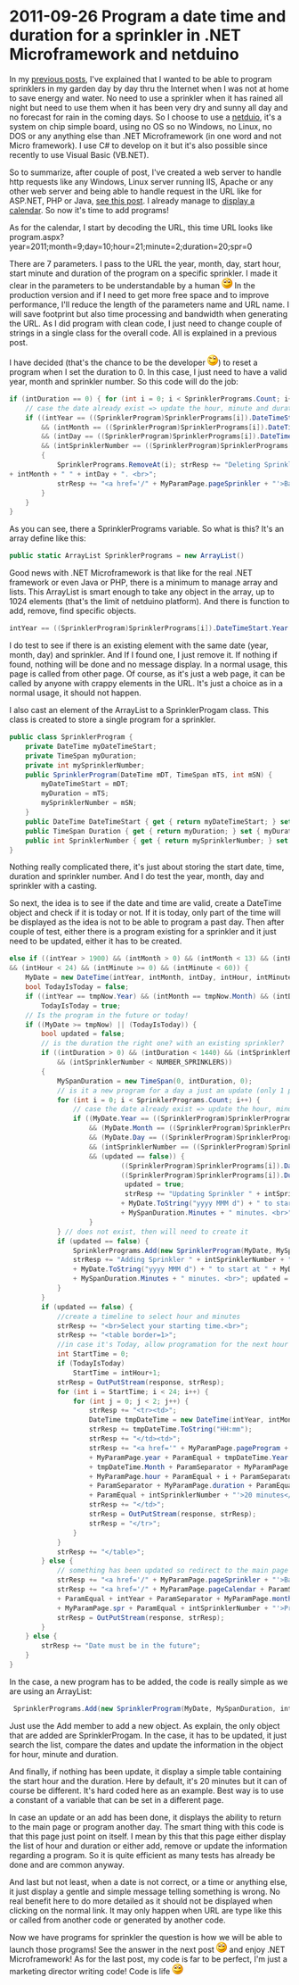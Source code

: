 # 2011-09-26 Program a date time and duration for a sprinkler in .NET Microframework and netduino

In my [previous posts](./2011-09-09-netduino-board-geek-tool-for-.NET-Microframework.md), I've explained that I wanted to be able to program sprinklers in my garden day by day thru the Internet when I was not at home to save energy and water. No need to use a sprinkler when it has rained all night but need to use them when it has been very dry and sunny all day and no forecast for rain in the coming days. So I choose to use a [netduio](https://www.netduino.com/netduinoplus/specs.htm), it's a system on chip simple board, using no OS so no Windows, no Linux, no DOS or any anything else than .NET Microframework (in one word and not Micro framework). I use C# to develop on it but it's also possible since recently to use Visual Basic (VB.NET).

 So to summarize, after couple of post, I've created a web server to handle http requests like any Windows, Linux server running IIS, Apache or any other web server and being able to handle request in the URL like for ASP.NET, PHP or Java, [see this post](./2011-09-12-Implementing-a-simple-HTTP-server-in-.NET-Microframework.md). I already manage to [display a calendar](./2011-09-19-Displaying-a-calendar-in-a-web-page-using-.NET-Microframework.md). So now it's time to add programs!

 As for the calendar, I start by decoding the URL, this time URL looks like program.aspx?year=2011;month=9;day=10;hour=21;minute=2;duration=20;spr=0

 There are 7 parameters. I pass to the URL the year, month, day, start hour, start minute and duration of the program on a specific sprinkler. I made it clear in the parameters to be understandable by a human ![Sourire](../assets/4401.wlEmoticon-smile_2.png) In the production version and if I need to get more free space and to improve performance, I'll reduce the length of the parameters name and URL name. I will save footprint but also time processing and bandwidth when generating the URL. As I did program with clean code, I just need to change couple of strings in a single class for the overall code. All is explained in a previous post.

 I have decided (that's the chance to be the developer ![Clignement d&#39;œil](../assets/0728.wlEmoticon-winkingsmile_2.png)) to reset a program when I set the duration to 0. In this case, I just need to have a valid year, month and sprinkler number. So this code will do the job:

```csharp
if (intDuration == 0) { for (int i = 0; i < SprinklerPrograms.Count; i++) { 
    // case the date already exist => update the hour, minute and duration for the given Sprinkler 
    if ((intYear == ((SprinklerProgram)SprinklerPrograms[i]).DateTimeStart.Year) 
        && (intMonth == ((SprinklerProgram)SprinklerPrograms[i]).DateTimeStart.Month) 
        && (intDay == ((SprinklerProgram)SprinklerPrograms[i]).DateTimeStart.Day) 
        && (intSprinklerNumber == ((SprinklerProgram)SprinklerPrograms[i]).SprinklerNumber)) 
        { 
            SprinklerPrograms.RemoveAt(i); strResp += "Deleting Sprinkler " + intSprinklerNumber + " for " + intYear + " "   
+ intMonth + " " + intDay + ". <br>"; 
            strResp += "<a href='/" + MyParamPage.pageSprinkler + "'>Back to main page</a>"; strResp = OutPutStream(response, strResp); 
        } 
    } 
}
```

 As you can see, there a SprinklerPrograms variable. So what is this? It's an array define like this:

```csharp
public static ArrayList SprinklerPrograms = new ArrayList()
```

 Good news with .NET Microframework is that like for the real .NET framework or even Java or PHP, there is a minimum to manage array and lists. This ArrayList is smart enough to take any object in the array, up to 1024 elements (that's the limit of netduino platform). And there is function to add, remove, find specific objects.

```csharp
intYear == ((SprinklerProgram)SprinklerPrograms[i]).DateTimeStart.Year
```

 I do test to see if there is an existing element with the same date (year, month, day) and sprinkler. And If I found one, I just remove it. If nothing if found, nothing will be done and no message display. In a normal usage, this page is called from other page. Of course, as it's just a web page, it can be called by anyone with crappy elements in the URL. It's just a choice as in a normal usage, it should not happen.

 I also cast an element of the ArrayList to a SprinklerProgam class. This class is created to store a single program for a sprinkler.

```csharp
public class SprinklerProgram { 
    private DateTime myDateTimeStart; 
    private TimeSpan myDuration; 
    private int mySprinklerNumber; 
    public SprinklerProgram(DateTime mDT, TimeSpan mTS, int mSN) { 
        myDateTimeStart = mDT; 
        myDuration = mTS; 
        mySprinklerNumber = mSN; 
    } 
    public DateTime DateTimeStart { get { return myDateTimeStart; } set { myDateTimeStart = value; } } 
    public TimeSpan Duration { get { return myDuration; } set { myDuration = value; } } 
    public int SprinklerNumber { get { return mySprinklerNumber; } set { mySprinklerNumber = value; } } 
}
```

 Nothing really complicated there, it's just about storing the start date, time, duration and sprinkler number. And I do test the year, month, day and sprinkler with a casting.

 So next, the idea is to see if the date and time are valid, create a DateTime object and check if it is today or not. If it is today, only part of the time will be displayed as the idea is not to be able to program a past day. Then after couple of test, either there is a program existing for a sprinkler and it just need to be updated, either it has to be created.

```csharp
else if ((intYear > 1900) && (intMonth > 0) && (intMonth < 13) && (intHour >= 0)   
&& (intHour < 24) && (intMinute >= 0) && (intMinute < 60)) { 
    MyDate = new DateTime(intYear, intMonth, intDay, intHour, intMinute, 0); 
    bool TodayIsToday = false; 
    if ((intYear == tmpNow.Year) && (intMonth == tmpNow.Month) && (intDay == tmpNow.Day)) 
        TodayIsToday = true; 
    // Is the program in the future or today! 
    if ((MyDate >= tmpNow) || (TodayIsToday)) { 
        bool updated = false; 
        // is the duration the right one? with an existing sprinkler? 
        if ((intDuration > 0) && (intDuration < 1440) && (intSprinklerNumber >= 0)   
            && (intSprinklerNumber < NUMBER_SPRINKLERS)) 
        { 
            MySpanDuration = new TimeSpan(0, intDuration, 0); 
            // is it a new program for a day a just an update (only 1 program per day available) 
            for (int i = 0; i < SprinklerPrograms.Count; i++) { 
                // case the date already exist => update the hour, minute and duration for the given Sprinkler 
                if ((MyDate.Year == ((SprinklerProgram)SprinklerPrograms[i]).DateTimeStart.Year) 
                    && (MyDate.Month == ((SprinklerProgram)SprinklerPrograms[i]).DateTimeStart.Month) 
                    && (MyDate.Day == ((SprinklerProgram)SprinklerPrograms[i]).DateTimeStart.Day) 
                    && (intSprinklerNumber == ((SprinklerProgram)SprinklerPrograms[i]).SprinklerNumber) 
                    && (updated == false)) { 
                            ((SprinklerProgram)SprinklerPrograms[i]).DateTimeStart = MyDate; 
                            ((SprinklerProgram)SprinklerPrograms[i]).Duration = MySpanDuration;
                             updated = true; 
                             strResp += "Updating Sprinkler " + intSprinklerNumber + " for "   
                            + MyDate.ToString("yyyy MMM d") + " to start at " + MyDate.ToString("HH:mm") + " and duration of "   
                            + MySpanDuration.Minutes + " minutes. <br>"; strResp = OutPutStream(response, strResp); 
                    } 
            } // does not exist, then will need to create it 
            if (updated == false) { 
                SprinklerPrograms.Add(new SprinklerProgram(MyDate, MySpanDuration, intSprinklerNumber)); 
                strResp += "Adding Sprinkler " + intSprinklerNumber + " for "   
                + MyDate.ToString("yyyy MMM d") + " to start at " + MyDate.ToString("HH:mm") + " and duration of "   
                + MySpanDuration.Minutes + " minutes. <br>"; updated = true; strResp = OutPutStream(response, strResp); 
            } 
        } 
        if (updated == false) { 
            //create a timeline to select hour and minutes 
            strResp += "<br>Select your starting time.<br>"; 
            strResp += "<table border=1>"; 
            //in case it's Today, allow programation for the next hour 
            int StartTime = 0; 
            if (TodayIsToday) 
                StartTime = intHour+1; 
            strResp = OutPutStream(response, strResp); 
            for (int i = StartTime; i < 24; i++) { 
                for (int j = 0; j < 2; j++) { 
                    strResp += "<tr><td>"; 
                    DateTime tmpDateTime = new DateTime(intYear, intMonth, intDay, i, j * 30, 0); 
                    strResp += tmpDateTime.ToString("HH:mm"); 
                    strResp += "</td><td>"; 
                    strResp += "<a href='" + MyParamPage.pageProgram + ParamStart   
                    + MyParamPage.year + ParamEqual + tmpDateTime.Year + ParamSeparator + MyParamPage.month + ParamEqual   
                    + tmpDateTime.Month + ParamSeparator + MyParamPage.day + ParamEqual + tmpDateTime.Day + ParamSeparator   
                    + MyParamPage.hour + ParamEqual + i + ParamSeparator + MyParamPage.minute + ParamEqual + j * 15   
                    + ParamSeparator + MyParamPage.duration + ParamEqual + "20" + ParamSeparator + MyParamPage.spr   
                    + ParamEqual + intSprinklerNumber + "'>20 minutes</a>"; 
                    strResp += "</td>"; 
                    strResp = OutPutStream(response, strResp); 
                    strResp = "</tr>"; 
                } 
            } 
            strResp += "</table>"; 
        } else { 
            // something has been updated so redirect to the main page 
            strResp += "<a href='/" + MyParamPage.pageSprinkler + "'>Back to main page<a><br>"; 
            strResp += "<a href='/" + MyParamPage.pageCalendar + ParamStart + MyParamPage.year   
            + ParamEqual + intYear + ParamSeparator + MyParamPage.month + ParamEqual + intMonth + ParamSeparator   
            + MyParamPage.spr + ParamEqual + intSprinklerNumber + "'>Proram this month</a>"; 
            strResp = OutPutStream(response, strResp); 
        } 
    } else { 
        strResp += "Date must be in the future"; 
    } 
} 
```

 In the case, a new program has to be added, the code is really simple as we are using an ArrayList:

```csharp
 SprinklerPrograms.Add(new SprinklerProgram(MyDate, MySpanDuration, intSprinklerNumber));
```

 Just use the Add member to add a new object. As explain, the only object that are added are SprinklerProgam. In the case, it has to be updated, it just search the list, compare the dates and update the information in the object for hour, minute and duration.

 And finally, if nothing has been update, it display a simple table containing the start hour and the duration. Here by default, it's 20 minutes but it can of course be different. It's hard coded here as an example. Best way is to use a constant of a variable that can be set in a different page.

 In case an update or an add has been done, it displays the ability to return to the main page or program another day. The smart thing with this code is that this page just point on itself. I mean by this that this page either display the list of hour and duration or either add, remove or update the information regarding a program. So it is quite efficient as many tests has already be done and are common anyway.

 And last but not least, when a date is not correct, or a time or anything else, it just display a gentle and simple message telling something is wrong. No real benefit here to do more detailed as it should not be displayed when clicking on the normal link. It may only happen when URL are type like this or called from another code or generated by another code.

 Now we have programs for sprinkler the question is how we will be able to launch those programs! See the answer in the next post ![Sourire](../assets/4401.wlEmoticon-smile_2.png) and enjoy .NET Microframework! As for the last post, my code is far to be perfect, I'm just a marketing director writing code! Code is life ![Sourire](../assets/4401.wlEmoticon-smile_2.png)
